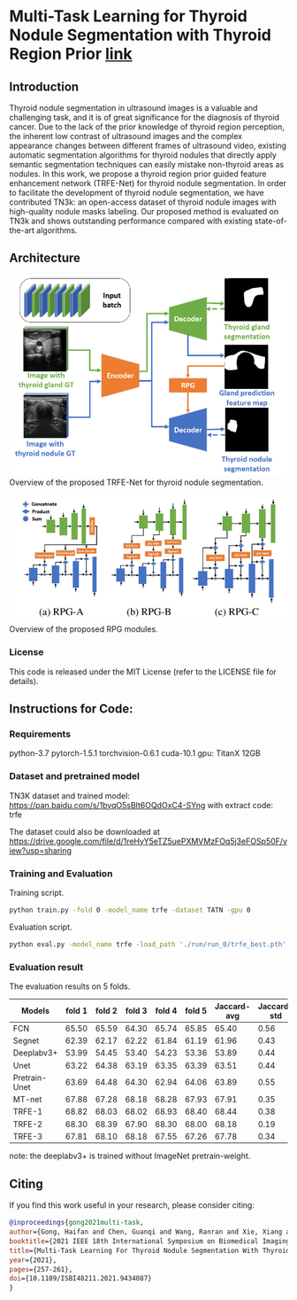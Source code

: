 # Multi-Task Learning for Thyroid Nodule Segmentation with Thyroid Region Prior [link](https://www.researchgate.net/publication/349074982_MULTI-TASK_LEARNING_FOR_THYROID_NODULE_SEGMENTATION_WITH_THYROID_REGION_PRIOR)

## Introduction
Thyroid nodule segmentation in ultrasound images is a valuable and challenging task, and it is of great significance for the diagnosis of thyroid cancer. Due to the lack of the prior knowledge of thyroid region perception, the inherent low contrast of ultrasound images and the complex appearance changes between different frames of ultrasound video, existing automatic segmentation algorithms for thyroid nodules that directly apply semantic segmentation techniques can easily mistake non-thyroid areas as nodules. In this work, we propose a thyroid region prior guided feature enhancement network (TRFE-Net) for thyroid nodule segmentation. In order to facilitate the development of thyroid nodule segmentation, we have contributed TN3k: an open-access dataset of thyroid nodule images with high-quality nodule masks labeling. Our proposed method is evaluated on TN3k and shows outstanding performance compared with existing state-of-the-art algorithms.


## Architecture
![Overview](./picture/overview.png)
Overview of the proposed TRFE-Net for thyroid nodule segmentation. 

![pgfe](./picture/rpg.png)
Overview of the proposed RPG modules. 

### License
This code is released under the MIT License (refer to the LICENSE file for details).

## Instructions for Code:
### Requirements
python-3.7
pytorch-1.5.1
torchvision-0.6.1
cuda-10.1
gpu: TitanX 12GB

### Dataset and pretrained model
TN3K dataset and trained model: https://pan.baidu.com/s/1byqO5sBlt6OQdOxC4-SYng with extract code: trfe 

The dataset could also be downloaded at https://drive.google.com/file/d/1reHyY5eTZ5uePXMVMzFOq5j3eFOSp50F/view?usp=sharing

### Training and Evaluation
Training script.
```bash
python train.py -fold 0 -model_name trfe -dataset TATN -gpu 0
``` 

Evaluation script.
```bash
python eval.py -model_name trfe -load_path './run/run_0/trfe_best.pth'
```

### Evaluation result
The evaluation results on 5 folds.

| Models        | fold 1 | fold 2 | fold 3 | fold 4 | fold 5 | Jaccard-avg | Jaccard-std |
|---------------|--------|--------|--------|--------|--------|-------------|-------------|
| FCN           | 65.50  | 65.59  | 64.30  | 65.74  | 65.85  |    65.40    |    0.56     |
| Segnet        | 62.39  | 62.17  | 62.22  | 61.84  | 61.19  |    61.96    |    0.43     |
| Deeplabv3+    | 53.99  | 54.45  | 53.40  | 54.23  | 53.36  |    53.89    |    0.44     |
| Unet          | 63.22  | 64.38  | 63.19  | 63.35  | 63.39  |    63.51    |    0.44     |
| Pretrain-Unet | 63.69  | 64.48  | 64.30  | 62.94  | 64.06  |    63.89    |    0.55     |
| MT-net        | 67.88  | 67.28  | 68.18  | 68.28  | 67.93  |    67.91    |    0.35     |
| TRFE-1        | 68.82  | 68.03  | 68.02  | 68.93  | 68.40  |    68.44    |    0.38     |
| TRFE-2        | 68.30  | 68.39  | 67.90  | 68.30  | 68.00  |    68.18    |    0.19     |
| TRFE-3        | 67.81  | 68.10  | 68.18  | 67.55  | 67.26  |    67.78    |    0.34     |

note: the deeplabv3+ is trained without ImageNet pretrain-weight.

## Citing
If you find this work useful in your research, please consider citing:

```BibTex
@inproceedings{gong2021multi-task,  
author={Gong, Haifan and Chen, Guanqi and Wang, Ranran and Xie, Xiang and Mao, Mingzhi and Yu, Yizhou and Chen, Fei and Li, Guanbin},  
booktitle={2021 IEEE 18th International Symposium on Biomedical Imaging (ISBI)},   
title={Multi-Task Learning For Thyroid Nodule Segmentation With Thyroid Region Prior},   
year={2021}, 
pages={257-261},  
doi={10.1109/ISBI48211.2021.9434087}
}
```
